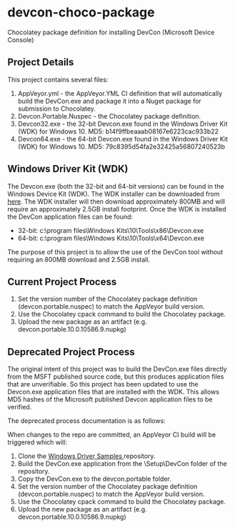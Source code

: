 # devcon-choco-package
Chocolatey package definition for installing DevCon (Microsoft Device Console)

## Project Details
This project contains several files:
 1. AppVeyor.yml - the AppVeyor.YML CI definition that will automatically build the DevCon.exe and package it into a Nuget package for submission to Chocolatey.
 2. Devcon.Portable.Nuspec - the Chocolatey package definition.
 3. Devcon32.exe - the 32-bit Devcon.exe found in the Windows Driver Kit (WDK) for Windows 10. MD5: b14f9ffbeaaab08167e6223cac933b22
 4. Devcon64.exe - the 64-bit Devcon.exe found in the Windows Driver Kit (WDK) for Windows 10. MD5: 79c8395d54fa2e32425a56807240523b
 
## Windows Driver Kit (WDK)
The Devcon.exe (both the 32-bit and 64-bit versions) can be found in the Windows Device Kit (WDK).
The WDK installer can be downloaded from [here](http://go.microsoft.com/fwlink/p/?LinkId=526733).
The WDK installer will then download approximately 800MB and will require an approximately 2.5GB install footprint.
Once the WDK is installed the DevCon application files can be found:
 * 32-bit: c:\program files\Windows Kits\10\Tools\x86\Devcon.exe
 * 64-bit: c:\program files\Windows Kits\10\Tools\x64\Devcon.exe

The purpose of this project is to allow the use of the DevCon tool without requiring an 800MB download and 2.5GB install.

## Current Project Process
 1. Set the version number of the Chocolatey package definition (devcon.portable.nuspec) to match the AppVeyor build version.
 2. Use the Chocolatey cpack command to build the Chocolatey package.
 3. Upload the new package as an artifact (e.g. devcon.portable.10.0.10586.9.nupkg)

## Deprecated Project Process
The original intent of this project was to build the DevCon.exe files directly from the MSFT published source code, but this produces application files that are unverifiable.
So this project has been updated to use the Devcon.exe application files that are installed with the WDK.
This allows MD5 hashes of the Microsoft published Devcon application files to be verified.

The deprecated process documentation is as follows:

When changes to the repo are committed, an AppVeyor CI build will be triggered which will:
 1. Clone the [Windows Driver Samples ](https://github.com/Microsoft/Windows-driver-samples) repository.
 2. Build the DevCon.exe application from the \Setup\DevCon folder of the repository.
 3. Copy the DevCon.exe to the devcon.portable folder.
 4. Set the version number of the Chocolatey package definition (devcon.portable.nuspec) to match the AppVeyor build version.
 5. Use the Chocolatey cpack command to build the Chocolatey package.
 6. Upload the new package as an artifact (e.g. devcon.portable.10.0.10586.9.nupkg)
